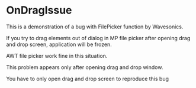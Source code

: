 # OnDragIssue
This is a demonstration of a bug with FilePicker function by Wavesonics.

If you try to drag elements out of dialog in MP file picker after opening drag and drop screen, application will be frozen. 

AWT file picker work fine in this situation. 

This problem appears only after opening drag and drop window. 

You have to only open drag and drop screen to reproduce this bug
